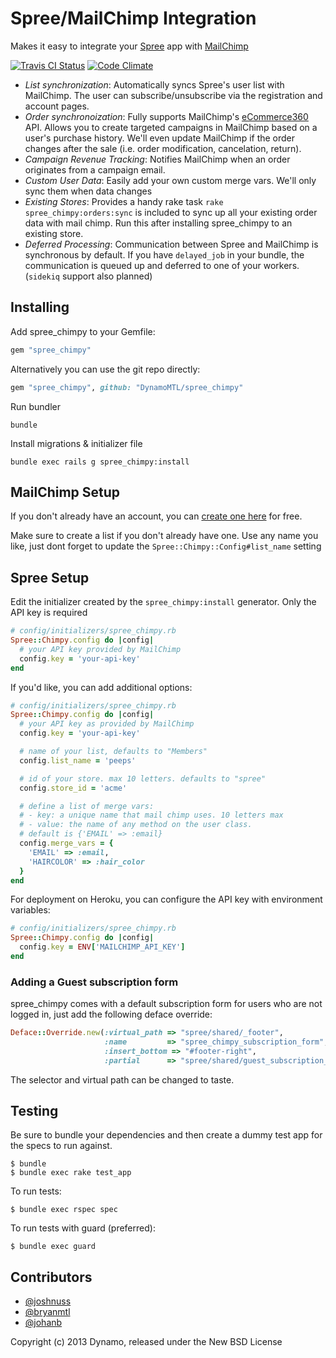 Spree/MailChimp Integration
============

Makes it easy to integrate your [Spree](http://spreecommerce.com) app with [MailChimp](http://www.mailchimp.com)

[![Travis CI Status](https://travis-ci.org/DynamoMTL/spree_chimpy.png)](https://travis-ci.org/DynamoMTL/spree_chimpy)
[![Code Climate](https://codeclimate.com/github/DynamoMTL/spree_chimpy.png)](https://codeclimate.com/github/DynamoMTL/spree_chimpy)

- *List synchronization*: Automatically syncs Spree's user list with MailChimp. The user can subscribe/unsubscribe via the registration and account pages.
- *Order synchronoization*: Fully supports MailChimp's [eCommerce360](http://kb.mailchimp.com/article/what-is-ecommerce360-and-how-does-it-work-with-mailchimp/) API. Allows you to create targeted campaigns in MailChimp based on a user's purchase history. We'll even update MailChimp if the order changes after the sale (i.e. order modification, cancelation, return).
- *Campaign Revenue Tracking*: Notifies MailChimp when an order originates from a campaign email.
- *Custom User Data*: Easily add your own custom merge vars. We'll only sync them when data changes
- *Existing Stores*: Provides a handy rake task `rake spree_chimpy:orders:sync` is included to sync up all your existing order data with mail chimp. Run this after installing spree_chimpy to an existing store.
- *Deferred Processing*: Communication between Spree and MailChimp is synchronous by default. If you have `delayed_job` in your bundle, the communication is queued up and deferred to one of your workers. (`sidekiq` support also planned)

Installing
-----------

Add spree_chimpy to your Gemfile:

```ruby
gem "spree_chimpy"
```

Alternatively you can use the git repo directly:

```ruby
gem "spree_chimpy", github: "DynamoMTL/spree_chimpy"
```

Run bundler

    bundle

Install migrations & initializer file

    bundle exec rails g spree_chimpy:install

MailChimp Setup
---------------

If you don't already have an account, you can [create one here](https://login.mailchimp.com/signup/) for free.

Make sure to create a list if you don't already have one. Use any name you like, just dont forget to update the `Spree::Chimpy::Config#list_name` setting

Spree Setup
-----------

Edit the initializer created by the `spree_chimpy:install` generator. Only the API key is required

```ruby
# config/initializers/spree_chimpy.rb
Spree::Chimpy.config do |config|
  # your API key provided by MailChimp
  config.key = 'your-api-key'
end
```

If you'd like, you can add additional options:

```ruby
# config/initializers/spree_chimpy.rb
Spree::Chimpy.config do |config|
  # your API key as provided by MailChimp
  config.key = 'your-api-key'

  # name of your list, defaults to "Members"
  config.list_name = 'peeps'

  # id of your store. max 10 letters. defaults to "spree"
  config.store_id = 'acme'

  # define a list of merge vars:
  # - key: a unique name that mail chimp uses. 10 letters max
  # - value: the name of any method on the user class.
  # default is {'EMAIL' => :email}
  config.merge_vars = {
    'EMAIL' => :email,
    'HAIRCOLOR' => :hair_color
  }
end
```

For deployment on Heroku, you can configure the API key with environment variables:

```ruby
# config/initializers/spree_chimpy.rb
Spree::Chimpy.config do |config|
  config.key = ENV['MAILCHIMP_API_KEY']
end
```

### Adding a Guest subscription form

spree_chimpy comes with a default subscription form for users who are not logged in, just add the following deface override:

```ruby
Deface::Override.new(:virtual_path => "spree/shared/_footer",
                     :name         => "spree_chimpy_subscription_form",
                     :insert_bottom => "#footer-right",
                     :partial      => "spree/shared/guest_subscription_form")
```

The selector and virtual path can be changed to taste.



Testing
-------

Be sure to bundle your dependencies and then create a dummy test app for the specs to run against.

    $ bundle
    $ bundle exec rake test_app

To run tests:

    $ bundle exec rspec spec

To run tests with guard (preferred):

    $ bundle exec guard

Contributors
------------
- [@joshnuss](http://github.com/joshnuss)
- [@bryanmtl](http://github.com/bryanmtl)
- [@johanb](http://github.com/johanb)

Copyright (c) 2013 Dynamo, released under the New BSD License
